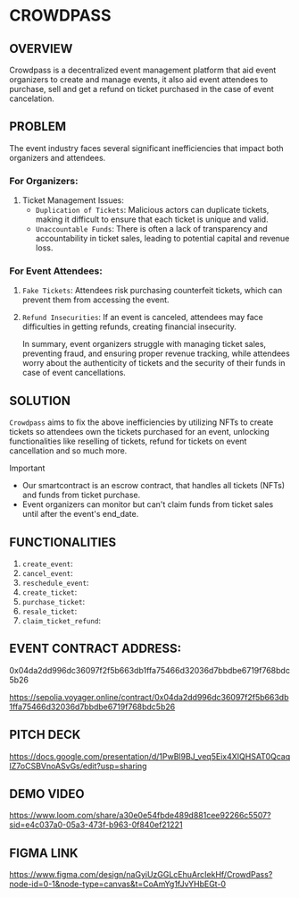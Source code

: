 # CROWDPASS

## OVERVIEW
Crowdpass is a decentralized event management platform that aid event organizers to create and manage events, it also aid event attendees to purchase, sell and get a refund on ticket purchased in the case of event cancelation.

## PROBLEM
The event industry faces several significant inefficiencies that impact both organizers and attendees.

### For Organizers:

1. Ticket Management Issues: 
      - ``Duplication of Tickets``: Malicious actors can duplicate tickets, making it difficult to ensure that each ticket is unique and valid.
      - ``Unaccountable Funds``: There is often a lack of transparency and accountability in ticket sales, leading to potential capital and revenue loss. 

### For Event Attendees:

1. `Fake Tickets`: Attendees risk purchasing counterfeit tickets, which can prevent them from accessing the event.
2. `Refund Insecurities`: If an event is canceled, attendees may face difficulties in getting refunds, creating financial insecurity.

   In summary, event organizers struggle with managing ticket sales, preventing fraud, and ensuring proper revenue tracking, while attendees worry about the authenticity of tickets and the security of their funds in case of event cancellations.

## SOLUTION
`Crowdpass` aims to fix the above inefficiencies by utilizing NFTs to create tickets so attendees own the tickets purchased for an event, unlocking functionalities like reselling of tickets, refund for tickets on event cancellation and so much more.

> [!IMPORTANT]
> - Our smartcontract is an escrow contract, that handles all tickets (NFTs) and funds from ticket purchase.
> - Event organizers can monitor but can't claim funds from ticket sales until after the event's end_date.

## FUNCTIONALITIES
1. `create_event`:
2. `cancel_event`:
3. `reschedule_event`:
4. `create_ticket`:
5. `purchase_ticket`:
6. `resale_ticket`:
7. `claim_ticket_refund`:

## EVENT CONTRACT ADDRESS: 
0x04da2dd996dc36097f2f5b663db1ffa75466d32036d7bbdbe6719f768bdc5b26

<https://sepolia.voyager.online/contract/0x04da2dd996dc36097f2f5b663db1ffa75466d32036d7bbdbe6719f768bdc5b26>

## PITCH DECK

<https://docs.google.com/presentation/d/1PwBl9BJ_veq5Eix4XIQHSAT0QcaqIZ7oCSBVnoASvGs/edit?usp=sharing>

## DEMO VIDEO

<https://www.loom.com/share/a30e0e54fbde489d881cee92266c5507?sid=e4c037a0-05a3-473f-b963-0f840ef21221>

## FIGMA LINK

<https://www.figma.com/design/naGyiUzGGLcEhuArcIekHf/CrowdPass?node-id=0-1&node-type=canvas&t=CoAmYg1fJvYHbEGt-0>
